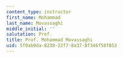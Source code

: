 ```yaml
---
content_type: instructor
first_name: Mohammad
last_name: Movassaghi
middle_initial: ''
salutation: Prof.
title: Prof. Mohammad Movassaghi
uid: 5f0ab9da-8230-22f7-8a37-8f346f58f853
---
```

